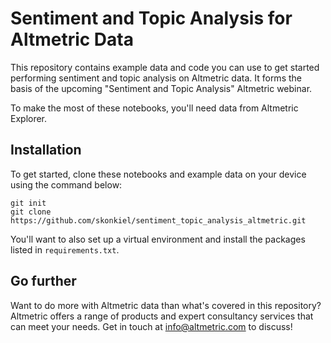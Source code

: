 # Sentiment and Topic Analysis for Altmetric Data

This repository contains example data and code you can use to get started performing sentiment and topic analysis on Altmetric data. It forms the basis of the upcoming "Sentiment and Topic Analysis" Altmetric webinar. 

To make the most of these notebooks, you'll need data from Altmetric Explorer.

## Installation

To get started, clone these notebooks and example data on your device using the command below:

```
git init
git clone https://github.com/skonkiel/sentiment_topic_analysis_altmetric.git
```

You'll want to also set up a virtual environment and install the packages listed in `requirements.txt`.

## Go further

Want to do more with Altmetric data than what's covered in this repository? Altmetric offers a range of products and expert consultancy services that can meet your needs. Get in touch at info@altmetric.com to discuss!
